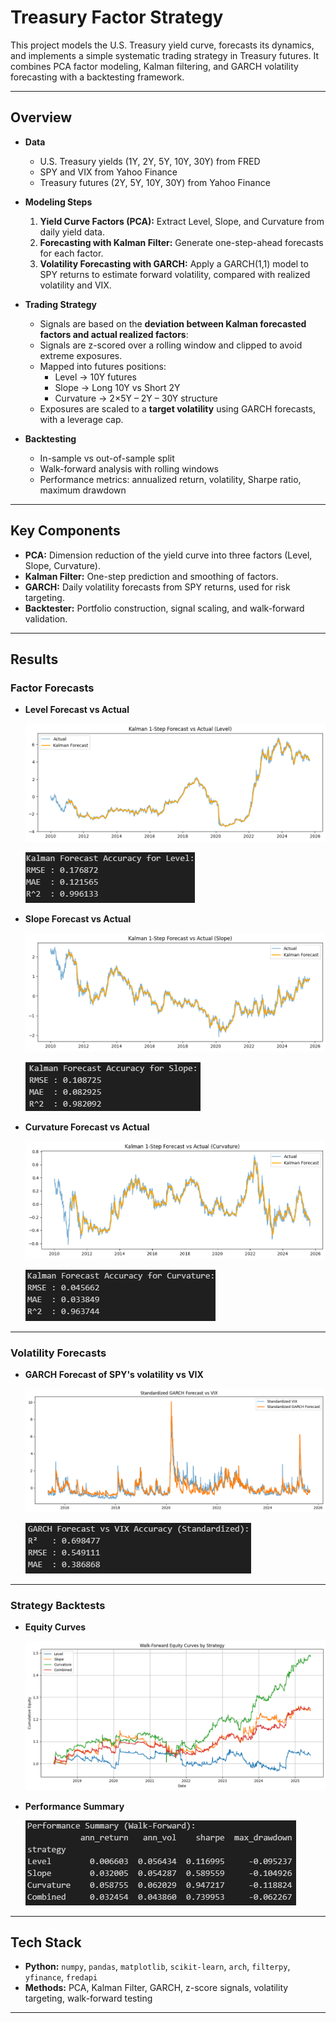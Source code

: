 # Treasury Factor Strategy

This project models the U.S. Treasury yield curve, forecasts its dynamics, and implements a simple systematic trading strategy in Treasury futures. It combines PCA factor modeling, Kalman filtering, and GARCH volatility forecasting with a backtesting framework.

---

## Overview

- **Data**

  - U.S. Treasury yields (1Y, 2Y, 5Y, 10Y, 30Y) from FRED
  - SPY and VIX from Yahoo Finance
  - Treasury futures (2Y, 5Y, 10Y, 30Y) from Yahoo Finance

- **Modeling Steps**

  1. **Yield Curve Factors (PCA):** Extract Level, Slope, and Curvature from daily yield data.
  2. **Forecasting with Kalman Filter:** Generate one-step-ahead forecasts for each factor.
  3. **Volatility Forecasting with GARCH:** Apply a GARCH(1,1) model to SPY returns to estimate forward volatility, compared with realized volatility and VIX.

- **Trading Strategy**

  - Signals are based on the **deviation between Kalman forecasted factors and actual realized factors**:
  - Signals are z-scored over a rolling window and clipped to avoid extreme exposures.
  - Mapped into futures positions:
    - Level → 10Y futures
    - Slope → Long 10Y vs Short 2Y
    - Curvature → 2×5Y – 2Y – 30Y structure
  - Exposures are scaled to a **target volatility** using GARCH forecasts, with a leverage cap.

- **Backtesting**
  - In-sample vs out-of-sample split
  - Walk-forward analysis with rolling windows
  - Performance metrics: annualized return, volatility, Sharpe ratio, maximum drawdown

---

## Key Components

- **PCA:** Dimension reduction of the yield curve into three factors (Level, Slope, Curvature).
- **Kalman Filter:** One-step prediction and smoothing of factors.
- **GARCH:** Daily volatility forecasts from SPY returns, used for risk targeting.
- **Backtester:** Portfolio construction, signal scaling, and walk-forward validation.

---

## Results

### Factor Forecasts

- **Level Forecast vs Actual**

  ![Level Forecast Chart](images/level_forecast_chart.png)

  ![Level Forecast](images/level_forecast.png)

- **Slope Forecast vs Actual**

  ![Slope Forecast Chart](images/slope_forecast_chart.png)

  ![Slope Forecast](images/slope_forecast.png)

- **Curvature Forecast vs Actual**

  ![Curvature Forecast Chart](images/curvature_forecast_chart.png)

  ![Curvature Forecast](images/curvature_forecast.png)

---

### Volatility Forecasts

- **GARCH Forecast of SPY's volatility vs VIX**

  ![GARCH vs VIX Chart](images/garch_vs_vix_chart.png)

  ![GARCH Forecast](images/garch_vs_vix.png)

---

### Strategy Backtests

- **Equity Curves**

  ![Equity Curves](images/equity_curves.png)

- **Performance Summary**

  ![Performance](images/performance.png)

---

## Tech Stack

- **Python:** `numpy`, `pandas`, `matplotlib`, `scikit-learn`, `arch`, `filterpy`, `yfinance`, `fredapi`
- **Methods:** PCA, Kalman Filter, GARCH, z-score signals, volatility targeting, walk-forward testing

---
